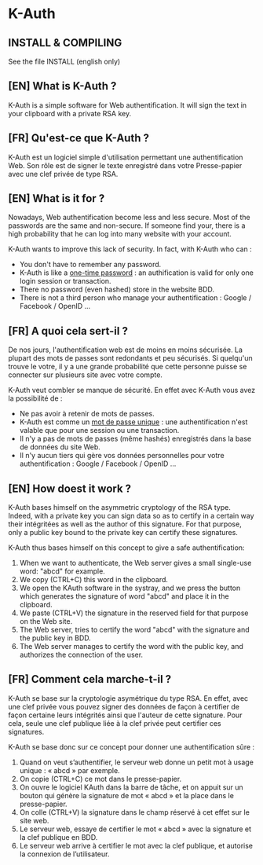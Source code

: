 K-Auth
======

INSTALL & COMPILING
-------------------
See the file INSTALL (english only)


[EN] What is K-Auth ?
----------------
K-Auth is a simple software for Web authentification. It will sign the text in your clipboard with a private RSA key.

[FR] Qu'est-ce que K-Auth ?
---------------------------
K-Auth est un logiciel simple d'utilisation permettant une authentification Web. Son rôle est de signer le texte enregistré dans votre Presse-papier avec une clef privée de type RSA.



[EN] What is it for ?
-------------------
Nowadays, Web authentification become less and less secure. Most of the passwords are the same and non-secure. If someone find your, there is a high probability that he can log into many website with your account.

K-Auth wants to improve this lack of security. In fact, with K-Auth who can :
* You don't have to remember any password.
* K-Auth is like a [one-time password](http://en.wikipedia.org/wiki/One-time_password) : an authification is valid for only one login session or transaction.
* There no password (even hashed) store in the website BDD.
* There is not a third person who manage your authentification : Google / Facebook / OpenID ...

[FR] A quoi cela sert-il ?
--------------------------
De nos jours, l'authentification web est de moins en moins sécurisée. La plupart des mots de passes sont redondants et peu sécurisés. Si quelqu'un trouve le votre, il y a une grande probabilité que cette personne puisse se connecter sur plusieurs site avec votre compte.

K-Auth veut combler se manque de sécurité. En effet avec K-Auth vous avez la possibilité de :
* Ne pas avoir à retenir de mots de passes.
* K-Auth est comme un [mot de passe unique](http://fr.wikipedia.org/wiki/Mot_de_passe_unique) : une authentification n'est valable que pour une session ou une transaction.
* Il n'y a pas de mots de passes (même hashés) enregistrés dans la base de données du site Web.
* Il n'y aucun tiers qui gère vos données personnelles pour votre authentification : Google / Facebook / OpenID ...



[EN] How doest it work ?
------------------------
K-Auth bases himself on the asymmetric cryptology of the RSA type. Indeed, with a private key you can sign data so as to certify in a certain way their intégritées as well as the author of this signature.
For that purpose, only a public key bound to the private key can certify these signatures.

K-Auth thus bases himself on this concept to give a safe authentification:
1. When we want to authenticate, the Web server gives a small single-use word: "abcd" for example.
2. We copy (CTRL+C) this word in the clipboard.
3. We open the KAuth software in the systray, and we press the button which generates the signature of word "abcd" and place it in the clipboard.
4. We paste (CTRL+V) the signature in the reserved field for that purpose on the Web site.
5. The Web server, tries to certify the word "abcd" with the signature and the public key in BDD.
6. The Web server manages to certify the word with the public key, and authorizes the connection of the user.


[FR] Comment cela marche-t-il ?
-------------------------------
K-Auth se base sur la cryptologie asymétrique du type RSA. En effet, avec une clef privée vous pouvez signer des données de façon à certifier de façon certaine leurs intégrités ainsi que l'auteur de cette signature.
Pour cela, seule une clef publique liée à la clef privée peut certifier ces signatures.

K-Auth se base donc sur ce concept pour donner une authentification sûre :
1. Quand on veut s’authentifier, le serveur web donne un petit mot à usage unique : « abcd » par exemple.
2. On copie (CTRL+C) ce mot dans le presse-papier.
3. On ouvre le logiciel KAuth dans la barre de tâche, et on appuit sur un bouton qui génère la signature de mot « abcd » et la place dans le presse-papier.
4. On colle (CTRL+V) la signature dans le champ réservé à cet effet sur le site web.
5. Le serveur web, essaye de certifier le mot « abcd » avec la signature et la clef publique en BDD.
6. Le serveur web arrive à certifier le mot avec la clef publique, et autorise la connexion de l’utilisateur.

